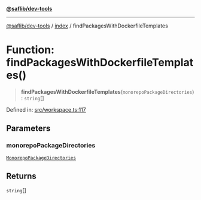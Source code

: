 [**@saflib/dev-tools**](../../reference.md)

***

[@saflib/dev-tools](../../reference.md) / [index](../reference.md) / findPackagesWithDockerfileTemplates

# Function: findPackagesWithDockerfileTemplates()

> **findPackagesWithDockerfileTemplates**(`monorepoPackageDirectories`): `string`[]

Defined in: [src/workspace.ts:117](https://github.com/sderickson/saflib/blob/cfc305107fe2cac23ced357d4c57b41d7e0d5016/dev-tools/src/workspace.ts#L117)

## Parameters

### monorepoPackageDirectories

[`MonorepoPackageDirectories`](../interfaces/MonorepoPackageDirectories.md)

## Returns

`string`[]

